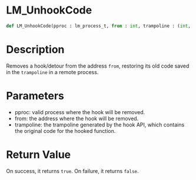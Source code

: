 # LM_UnhookCode

```python
def LM_UnhookCode(pproc : lm_process_t, from : int, trampoline : (int, int))
```

# Description

Removes a hook/detour from the address `from`, restoring its old code saved in the `trampoline` in a remote process.

# Parameters

- pproc: valid process where the hook will be removed.
- from: the address where the hook will be removed.
- trampoline: the trampoline generated by the hook API, which contains the original code for the hooked function.

# Return Value

On success, it returns `true`. On failure, it returns `false`.

